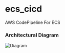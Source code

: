 # ecs_cicd
AWS CodePipeline For ECS

### Architectural Diagram
![Diagram](Architectural_Diagramv2.png)

